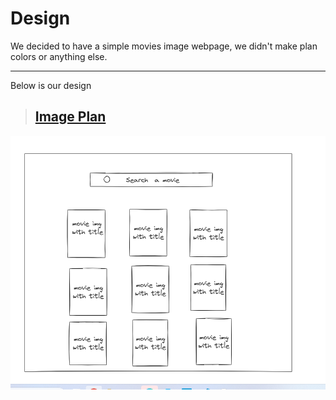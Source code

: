 # Design

We decided to have a simple movies image webpage, we didn't make plan colors or anything else.

---

Below is our design

> ## [Image Plan](https://excalidraw.com/)

![Movies image plan](../assets/movieplan.png)
